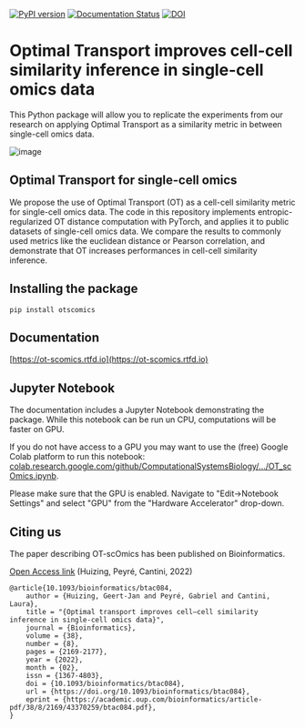 [![PyPI version](https://img.shields.io/pypi/v/otscomics)](https://pypi.org/project/otscomics/)
[![Documentation Status](https://readthedocs.org/projects/ot-scomics/badge/?version=latest)](https://ot-scomics.readthedocs.io/en/latest/?badge=latest)
[![DOI](https://zenodo.org/badge/DOI/10.5281/zenodo.6477303.svg)](https://doi.org/10.5281/zenodo.6477303)

# Optimal Transport improves cell-cell similarity inference in single-cell omics data

This Python package will allow you to replicate the experiments from our research on applying Optimal Transport as a similarity metric in between single-cell omics data.

![image](https://user-images.githubusercontent.com/30904288/110963850-da6c0000-8352-11eb-8c0a-f725c1736169.png)

## Optimal Transport for single-cell omics

We propose the use of Optimal Transport (OT) as a cell-cell similarity metric for single-cell omics data. The code in this repository implements entropic-regularized OT distance computation with PyTorch, and applies it to public datasets of single-cell omics data. We compare the results to commonly used metrics like the euclidean distance or Pearson correlation, and demonstrate that OT increases performances in cell-cell similarity inference.

## Installing the package

    pip install otscomics

## Documentation

[https://ot-scomics.rtfd.io](https://ot-scomics.rtfd.io)

## Jupyter Notebook

The documentation includes a Jupyter Notebook demonstrating the package. While this notebook can be run un CPU, computations will be faster on GPU.

If you do not have access to a GPU you may want to use the (free) Google Colab platform to run this notebook: [colab.research.google.com/github/ComputationalSystemsBiology/.../OT_scOmics.ipynb](https://colab.research.google.com/github/ComputationalSystemsBiology/OT-scOmics/blob/main/docs/source/vignettes/OT_scOmics.ipynb).

Please make sure that the GPU is enabled. Navigate to "Edit→Notebook Settings" and select "GPU" from the "Hardware Accelerator" drop-down.

## Citing us

The paper describing OT-scOmics has been published on Bioinformatics.

[Open Access link](https://doi.org/10.1093/bioinformatics/btac084) (Huizing, Peyré, Cantini, 2022)

    @article{10.1093/bioinformatics/btac084,
		author = {Huizing, Geert-Jan and Peyré, Gabriel and Cantini, Laura},
		title = "{Optimal transport improves cell–cell similarity inference in single-cell omics data}",
		journal = {Bioinformatics},
		volume = {38},
		number = {8},
		pages = {2169-2177},
		year = {2022},
		month = {02},
		issn = {1367-4803},
		doi = {10.1093/bioinformatics/btac084},
		url = {https://doi.org/10.1093/bioinformatics/btac084},
		eprint = {https://academic.oup.com/bioinformatics/article-pdf/38/8/2169/43370259/btac084.pdf},
	}
